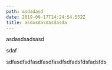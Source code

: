 ```yaml
---
path: asdadasd
date: 2019-09-17T14:24:54.552Z
title: asdasdasdasdasda
---
```

asdasdsadsasd

sdaf

sdfasdfsdfasdfasdfasdfsdfadsfdsfadsfds
